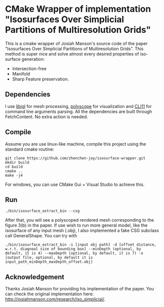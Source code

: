 # CMake Wrapper of implementation "Isosurfaces Over Simplicial Partitions of Multiresolution Grids"

This is a cmake wrapper of Josiah Manson's source code of the paper "Isosurfaces Over Simplicial Partitions of Multiresolution Grids". This method is super nice and solve almost every desired properties of iso-surface generation: 

- Intersection-free
- Manifold
- Sharp Feature preservation.

## Dependencies
I use [libigl](https://libigl.github.io/) for mesh processing, [polyscope](https://github.com/nmwsharp/polyscope.git) for visualization and [CLI11](https://github.com/CLIUtils/CLI11) for command line arguments parsing. All the dependencies are built through FetchContent. No extra action is needed. 

## Compile
Assume you are use linux-like machine, compile this project using the standard cmake routine:

    git clone https://github.com/zhenchen-jay/isosurface-wrapper.git
    mkdir build
    cd build
    cmake ..
    make -j4
For windows, you can use CMake Gui + Visual Studio to achieve this.

## Run
```
./bin/isosurface_extract_bin --csg
```
After that, you will see a polyscoped rendered mesh corresponding to the figure 3(b) in the paper.
If use wish to run more general model, like the isosurface of any input mesh (.obj), I also implemented a fake CSG subclass call GeneralShape. You can try with 
```
./bin/isosurface_extract_bin -i [input obj path] -d [offset distance, w.r.t. diagnoal size of bounding box] --minDepth (optional, by default, it is 4) --maxDepth (optional, by default, it is 7) -o [output file, optional, by default it is input_path_minDepth_maxDepth_offset.obj]
```

## Acknowledgement
Thanks Josiah Manson for providing his implementation of the paper. You can check the original implementation here: http://josiahmanson.com/research/iso_simplicial/.
